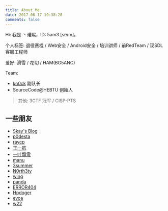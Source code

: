 ```yaml
---
title: About Me
date: 2017-06-17 19:38:28
comments: false
---
```



Hi:
我是 丶诺熙，ID: 5am3 [seɪm]。

个人标签: 退役赛棍 / Web安全 / Android安全 / 培训讲师 / 前RedTeam / 现SDL客服工程师

爱好: 滑雪 / 花切 / HAM(BG5ANC)

Team: 

- [kn0ck](https://kctf.github.io/) 副队长
- SourceCode@HEBTU 创始人

> 其他: 3CTF 冠军 / CISP-PTS



## 一些朋友

- [Skay's Blog](https://skay.rce.la/)
- [p0desta](https://github.com/p0desta)
- [raycp](https://ray-cp.github.io/)
- [王一航](https://overflow.host/)
- [一叶飘零](http://skysec.top)
- [manu](http://www.cnblogs.com/manu18/)
- [3summer](https://github.com/3summer)
- [N0rth3ty](https://github.com/N0rth3)
- [wing](https://redteaming.net/)
- [panda](http://www.cnpanda.net/)
- [ERROR404](https://github.com/hebtuerror404)
- [Hpdoger](https://hpdoger.cn/)
- [evoa](https://evoa.me/)
- [w22](http://www.w22.xyz/)

